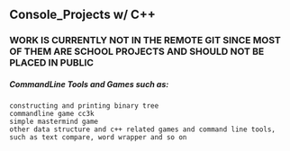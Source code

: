 ## Console_Projects w/ C++
### WORK IS CURRENTLY NOT IN THE REMOTE GIT SINCE MOST OF THEM ARE SCHOOL PROJECTS AND SHOULD NOT BE PLACED IN PUBLIC
##### CommandLine Tools and Games such as:
    constructing and printing binary tree
    commandline game cc3k
    simple mastermind game
    other data structure and c++ related games and command line tools, such as text compare, word wrapper and so on
